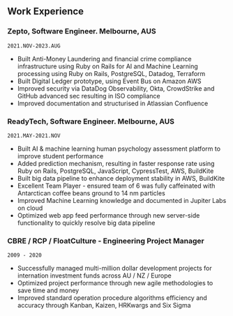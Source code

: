 ## Work Experience

### __Zepto__, Software Engineer. Melbourne, AUS
`2021.NOV-2023.AUG`

- Built Anti-Money Laundering and financial crime compliance infrastructure using Ruby on Rails for AI and Machine Learning processing using Ruby on Rails, PostgreSQL, Datadog, Terraform
- Built Digital Ledger prototype, using Event Bus on Amazon AWS
- Improved security via DataDog Observability, Okta, CrowdStrike and GitHub advanced sec resulting in ISO compliance
- Improved documentation and structurised in Atlassian Confluence

### __ReadyTech__, Software Engineer. Melbourne, AUS
`2021.MAY-2021.NOV`

- Built AI & machine learning human psychology assessment platform to improve student performance
- Added prediction mechanism, resulting in faster response rate using Ruby on Rails, PostgreSQL, JavaScript, CypressTest, AWS, BuildKite
- Built big data pipeline to enhance deployment stability in AWS, BuildKite
- Excellent Team Player - ensured team of 6 was fully caffeinated with Antarctican coffee beans ground to 14 nm particles
- Improved Machine Learning knowledge and documented in Jupiter Labs on cloud
- Optimized web app feed performance through new server-side functionality to quickly resolve big data pipeline

### __CBRE / RCP / FloatCulture__ - Engineering Project Manager
`2009 - 2020`

- Successfully managed multi-million dollar development projects for internation investment funds across AU / NZ / Europe
- Optimized project performance through new agile methodologies to save time and money
- Improved standard operation procedure algorithms efficiency and accuracy through Kanban, Kaizen, HRKwargs and Six Sigma
